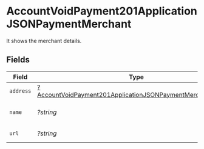 # AccountVoidPayment201ApplicationJSONPaymentMerchant

It shows the merchant details.


## Fields

| Field                                                                                                                                                | Type                                                                                                                                                 | Required                                                                                                                                             | Description                                                                                                                                          | Example                                                                                                                                              |
| ---------------------------------------------------------------------------------------------------------------------------------------------------- | ---------------------------------------------------------------------------------------------------------------------------------------------------- | ---------------------------------------------------------------------------------------------------------------------------------------------------- | ---------------------------------------------------------------------------------------------------------------------------------------------------- | ---------------------------------------------------------------------------------------------------------------------------------------------------- |
| `address`                                                                                                                                            | [?AccountVoidPayment201ApplicationJSONPaymentMerchantAddress](../../models/operations/AccountVoidPayment201ApplicationJSONPaymentMerchantAddress.md) | :heavy_minus_sign:                                                                                                                                   | Merchant address.                                                                                                                                    |                                                                                                                                                      |
| `name`                                                                                                                                               | *?string*                                                                                                                                            | :heavy_minus_sign:                                                                                                                                   | Name of the merchant.                                                                                                                                | John Doe                                                                                                                                             |
| `url`                                                                                                                                                | *?string*                                                                                                                                            | :heavy_minus_sign:                                                                                                                                   | URL of the merchant.                                                                                                                                 | https://acmecorp.com                                                                                                                                 |